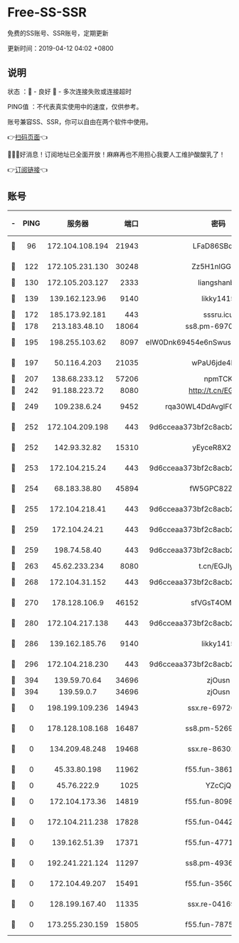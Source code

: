 # Free-SS-SSR

免费的SS账号、SSR账号，定期更新

更新时间：2019-04-12 04:02 +0800

## 说明

状态     ：🙂 - 良好 🙁 - 多次连接失败或连接超时

PING值   ：不代表真实使用中的速度，仅供参考。

账号兼容SS、SSR，你可以自由在两个软件中使用。

👉[扫码页面](https://liesauer.github.io/Free-SS-SSR/)👈

🎉🎉🎉好消息！订阅地址已全面开放！麻麻再也不用担心我要人工维护酸酸乳了！

👉[订阅链接](https://www.liesauer.net/yogurt/subscribe?ACCESS_TOKEN=DAYxR3mMaZAsaqUb)👈

## 账号

|-|PING|服务器|端口|密码|加密方式|区域|
|:----:|:----:|:-----:|-----:|:----:|:----:|:----:|
|🙂|96|172.104.108.194|21943|LFaD86SBq2lY|aes-256-cfb|JP|
|🙂|122|172.105.231.130|30248|Zz5H1nlGGKHx|aes-256-cfb|JP|
|🙂|130|172.105.203.127|2333|liangshanbo|chacha20|JP|
|🙂|139|139.162.123.96|9140|likky1415|aes-256-cfb|JP|
|🙂|172|185.173.92.181|443|sssru.icu|rc4-md5|RU|
|🙂|178|213.183.48.10|18064|ss8.pm-69704775|rc4-md5|RU|
|🙂|195|198.255.103.62|8097|eIW0Dnk69454e6nSwuspv9DmS201tQ0D|aes-256-cfb|US|
|🙂|197|50.116.4.203|21035|wPaU6jde4NZT|aes-256-cfb|US|
|🙂|207|138.68.233.12|57206|npmTCK|rc4-md5|US|
|🙂|242|91.188.223.72|8080|http://t.cn/EGJIyrl|rc4-md5|RU|
|🙂|249|109.238.6.24|9452|rqa30WL4DdAvgIFG6Fs3znzTa|aes-256-cfb|FR|
|🙂|252|172.104.209.198|443|9d6cceaa373bf2c8acb22e60b6a58be6|aes-256-cfb|US|
|🙂|252|142.93.32.82|15310|yEyceR8X2EVd|aes-256-cfb|GB|
|🙂|253|172.104.215.24|443|9d6cceaa373bf2c8acb22e60b6a58be6|aes-256-cfb|US|
|🙂|254|68.183.38.80|45894|fW5GPC82Z97G|aes-256-cfb|GB|
|🙂|255|172.104.218.41|443|9d6cceaa373bf2c8acb22e60b6a58be6|aes-256-cfb|US|
|🙂|259|172.104.24.21|443|9d6cceaa373bf2c8acb22e60b6a58be6|aes-256-cfb|US|
|🙂|259|198.74.58.40|443|9d6cceaa373bf2c8acb22e60b6a58be6|aes-256-cfb|US|
|🙂|263|45.62.233.234|8080|t.cn/EGJIyrl|rc4-md5|CA|
|🙂|268|172.104.31.152|443|9d6cceaa373bf2c8acb22e60b6a58be6|aes-256-cfb|US|
|🙂|270|178.128.106.9|46152|sfVGsT4OMxHC|aes-256-cfb|SG|
|🙂|280|172.104.217.138|443|9d6cceaa373bf2c8acb22e60b6a58be6|aes-256-cfb|US|
|🙂|286|139.162.185.76|9140|likky1415|aes-256-cfb|DE|
|🙂|296|172.104.218.230|443|9d6cceaa373bf2c8acb22e60b6a58be6|aes-256-cfb|US|
|🙂|394|139.59.70.64|34696|zjOusn|chacha20|IN|
|🙂|394|139.59.0.7|34696|zjOusn|chacha20|IN|
|🙁|0|198.199.109.236|14943|ssx.re-69726715|aes-256-cfb|US|
|🙁|0|178.128.108.168|16487|ss8.pm-52699195|aes-256-cfb|SG|
|🙁|0|134.209.48.248|19468|ssx.re-86302752|aes-256-cfb|US|
|🙁|0|45.33.80.198|11962|f55.fun-38615742|aes-256-cfb|US|
|🙁|0|45.76.222.9|1025|YZcCjQ|rc4-md5|JP|
|🙁|0|172.104.173.36|14819|f55.fun-80989393|aes-256-cfb|SG|
|🙁|0|172.104.211.238|17828|f55.fun-04428488|aes-256-cfb|US|
|🙁|0|139.162.51.39|17371|f55.fun-47715788|aes-256-cfb|SG|
|🙁|0|192.241.221.124|11297|ss8.pm-49366611|aes-256-cfb|US|
|🙁|0|172.104.49.207|15491|f55.fun-35608274|aes-256-cfb|SG|
|🙁|0|128.199.167.40|11335|ssx.re-04169408|aes-256-cfb|SG|
|🙁|0|173.255.230.159|15805|f55.fun-78754827|aes-256-cfb|US|

